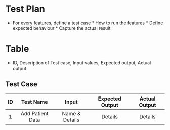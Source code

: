 # Test Plan
* For every features, define a test case
      * How to run the features
      * Define expected behaviour
      * Capture the actual result

# Table
* ID, Description of Test case, Input values, Expected output, Actual output 

## Test Case 

|ID|Test Name|Input|Expected Output|Actual Output|
|:-:|:------:|:---:|:-------------:|:-----------:|
|1|Add Patient Data|Name & Details|Details|Details|

